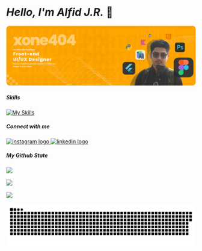 # *****Hello, I'm Alfid J.R.***** 👋
![xone404](img/Desktop%20-%203.jpg)

##### Skills

[![My Skills](https://skillicons.dev/icons?i=java,py,flutter,kotlin,css,html,figma,ps&theme=light)](https://skillicons.dev)

##### Connect with me

<div align ="left">
  <a href="https://www.instagram.com/xone.zy" target="_blank">
    <img src="https://img.shields.io/static/v1?message=Instagram&logo=instagram&label=&color=E4405F&logoColor=white&labelColor=&style=for-the-badge" height="32" alt="instagram logo"  />
  </a>
  <a href="https://www.linkedin.com/in/alfidjr" target="_blank">
    <img src="https://img.shields.io/static/v1?message=LinkedIn&logo=linkedin&label=&color=0077B5&logoColor=white&labelColor=&style=for-the-badge" height="32" alt="linkedin logo"  />
  </a>
</div>


##### My Github State
![](https://github-readme-stats.vercel.app/api?username=xone404&theme=dark&hide_border=false&include_all_commits=false&count_private=false)<br/>

![](https://nirzak-streak-stats.vercel.app/?user=xone404&theme=dark&hide_border=false)<br/>

![](https://github-readme-stats.vercel.app/api/top-langs/?username=xone404&theme=dark&hide_border=false&include_all_commits=false&count_private=false&layout=compact)

<picture>
  <source media="(prefers-color-scheme: dark)" srcset="https://raw.githubusercontent.com/xone404/xone404/output/pacman-contribution-graph-dark.svg">
  <source media="(prefers-color-scheme: light)" srcset="https://raw.githubusercontent.com/xone404/xone404/output/pacman-contribution-graph.svg">
  <img src="https://raw.githubusercontent.com/xone404/xone404/output/snake.svg" alt="Snake animation" />
</picture>



###
